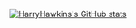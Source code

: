 [![HarryHawkins's GitHub stats](https://github-readme-stats.vercel.app/api?username=HarryHawkins&theme=tokyonight)](https://github.com/anuraghazra/github-readme-stats)

